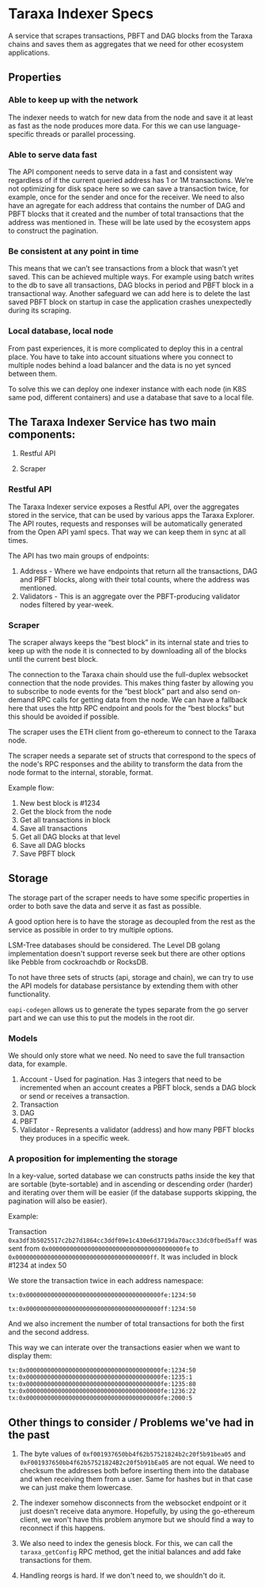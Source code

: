 # Taraxa Indexer Specs

A service that scrapes transactions, PBFT and DAG blocks from the Taraxa chains and saves them as aggregates that we need for other ecosystem applications.

## Properties

### Able to keep up with the network

The indexer needs to watch for new data from the node and save it at least as fast as the node produces more data. For this we can use language-specific threads or parallel processing.


### Able to serve data fast

The API component needs to serve data in a fast and consistent way regardless of if the current queried address has 1 or 1M transactions. We’re not optimizing for disk space here so we can save a transaction twice, for example, once for the sender and once for the receiver. We need to also have an agregate for each address that contains the number of DAG and PBFT blocks that it created and the number of total transactions that the address was mentioned in. These will be late used by the ecosystem apps  to construct the pagination.


### Be consistent at any point in time

This means that we can’t see transactions from a block that wasn’t yet saved. This can be achieved multiple ways. For example using batch writes to the db to save all transactions, DAG blocks in period and PBFT block in a transactional way. Another safeguard we can add here is to delete the last saved PBFT block on startup in case the application crashes unexpectedly during its scraping. 

### Local database, local node

From past experiences, it is more complicated to deploy this in a central place. You have to take into account situations where you connect to multiple nodes behind a load balancer and the data is no yet synced between them.

To solve this we can deploy one indexer instance with each node (in K8S same pod, different containers) and use a database that save to a local file.

## The Taraxa Indexer Service has two main components:

1. Restful API

2. Scraper

### Restful API

The Taraxa Indexer service exposes a Restful API, over the aggregates stored in the service, that can be used by various apps the Taraxa Explorer.
The API routes, requests and responses will be automatically generated from the Open API yaml specs. That way we can keep them in sync at all times.

The API has two main groups of endpoints:

1. Address  - Where we have endpoints that return all the transactions, DAG and PBFT blocks, along with their total counts, where the address was mentioned.
2. Validators - This is an aggregate over the PBFT-producing validator nodes filtered by year-week.

### Scraper

The scraper always keeps the “best block” in its internal state and tries to keep up with the node it is connected to by downloading all of the blocks until the current best block.

The connection to the Taraxa chain should use the full-duplex websocket connection that the node provides. This makes thing faster by allowing you to subscribe to node events for the “best block” part and also send on-demand RPC calls for getting data from the node.
We can have a fallback here that uses the http RPC endpoint and pools for the “best blocks” but this should be avoided if possible.

The scraper uses the ETH client from go-ethereum to connect to the Taraxa node.

The scraper needs a separate set of structs that correspond to the specs of the node's RPC responses and the ability to transform the data from the node format to the internal, storable, format.


Example flow:

1. New best block is #1234
2. Get the block from the node
3. Get all transactions in block
4. Save all transactions
5. Get all DAG blocks at that level
6. Save all DAG blocks
7. Save PBFT block

## Storage

The storage part of the scraper needs to have some specific properties in order to both save the data and serve it as fast as possible.

A good option here is to have the storage as decoupled from the rest as the service as possible in order to try multiple options.

LSM-Tree databases should be considered. The Level DB golang implementation doesn't support reverse seek but there are other options like Pebble from cockroachdb or RocksDB.

To not have three sets of structs (api, storage and chain), we can try to use the API models for database persistance by extending them with other functionality.

`oapi-codegen` allows us to generate the types separate from the go server part and we can use this to put the models in the root dir.

### Models

We should only store what we need. No need to save the full transaction data, for example.

1. Account - Used for pagination. Has 3 integers that need to be incremented when an account creates a PBFT block, sends a DAG block or send or receives a transaction.
2. Transaction
3. DAG
4. PBFT 
5. Validator - Represents a validator (address) and how many PBFT blocks they produces in a specific week. 

### A proposition for implementing the storage

In a key-value, sorted database we can constructs paths inside the key that are sortable (byte-sortable) and in ascending or descending order (harder) and iterating over them will be easier (if the database supports skipping, the pagination will also be easier).

Example:

Transaction `0xa3df3b5025517c2b27d1864cc3ddf09e1c430e6d3719da70acc33dc0fbed5aff` was sent from `0x00000000000000000000000000000000000000fe` to `0x00000000000000000000000000000000000000ff`. It was included in block #1234 at index 50

We store the transaction twice in each address namespace:

`tx:0x00000000000000000000000000000000000000fe:1234:50`

`tx:0x00000000000000000000000000000000000000ff:1234:50`

And we also increment the number of total transactions for both the first and the second address.

This way we can interate over the transactions easier when we want to display them:

```
tx:0x00000000000000000000000000000000000000fe:1234:50
tx:0x00000000000000000000000000000000000000fe:1235:1
tx:0x00000000000000000000000000000000000000fe:1235:80
tx:0x00000000000000000000000000000000000000fe:1236:22
tx:0x00000000000000000000000000000000000000fe:2000:5
```

## Other things to consider / Problems we've had in the past

1. The byte values of `0xf001937650bb4f62b57521824b2c20f5b91bea05` and `0xF001937650bb4f62b57521824B2c20f5b91bEa05` are not equal. We need to checksum the addresses both before inserting them into the database and when receiving them from a user.
Same for hashes but in that case we can just make them lowercase.

2. The indexer somehow disconnects from the websocket endpoint or it just doesn't receive data anymore. Hopefully, by using the go-ethereum client, we won't have this problem anymore but we should find a way to reconnect if this happens.

3. We also need to index the genesis block. For this, we can call the `taraxa_getConfig` RPC method, get the initial balances and add fake transactions for them.

4. Handling reorgs is hard. If we don't need to, we shouldn't do it.
